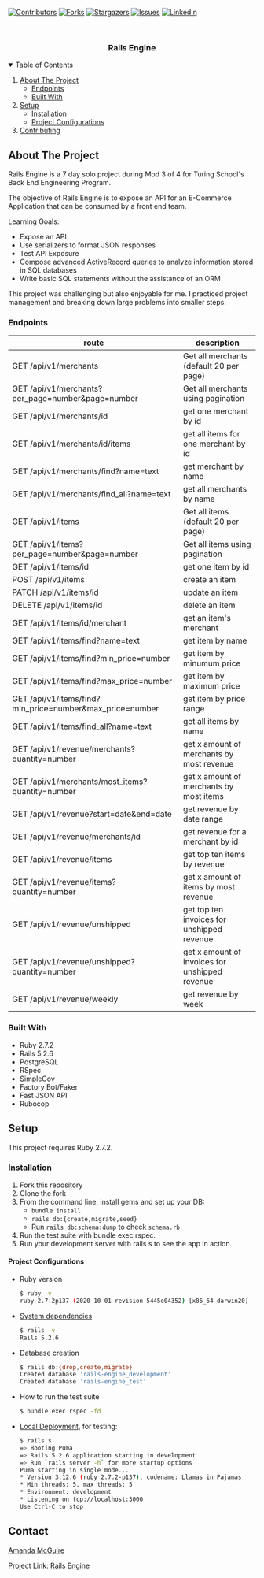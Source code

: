 
[![Contributors][contributors-shield]][contributors-url]
[![Forks][forks-shield]][forks-url]
[![Stargazers][stars-shield]][stars-url]
[![Issues][issues-shield]][issues-url]
[![LinkedIn][linkedin-shield]][linkedin-url]



<!-- PROJECT LOGO -->
<br />
<p align="center">

  <h3 align="center">Rails Engine</h3>

</p>



<!-- TABLE OF CONTENTS -->
<details open="open">
  <summary>Table of Contents</summary>
  <ol>
    <li>
      <a href="#about-the-project">About The Project</a>
      <ul>
        <li><a href="#endpoints">Endpoints</a></li>
        <li><a href="#built-with">Built With</a></li>
      </ul>
    </li>
    <li>
      <a href="#setup">Setup</a>
      <ul>
        <li><a href="#installation">Installation</a></li>
        <li><a href="#project_configurations">Project Configurations</a></li>
      </ul>
    </li>
    <li><a href="#contributing">Contributing</a></li>
  </ol>
</details>



<!-- ABOUT THE PROJECT -->
## About The Project

Rails Engine is a 7 day solo project during Mod 3 of 4 for Turing School's Back End Engineering Program.

The objective of Rails Engine is to expose an API for an E-Commerce Application that can be consumed by a front end team.

Learning Goals:
* Expose an API
* Use serializers to format JSON responses
* Test API Exposure
* Compose advanced ActiveRecord queries to analyze information stored in SQL databases
* Write basic SQL statements without the assistance of an ORM

This project was challenging but also enjoyable for me. I practiced project management and breaking down large problems into smaller steps.

### Endpoints

| route | description |
|-------|-------------|
| GET /api/v1/merchants | Get all merchants (default 20 per page) |
| GET /api/v1/merchants?per_page=number&page=number | Get all merchants using pagination |
| GET /api/v1/merchants/id | get one merchant by id |
| GET /api/v1/merchants/id/items | get all items for one merchant by id |
| GET /api/v1/merchants/find?name=text | get merchant by name |
| GET /api/v1/merchants/find_all?name=text | get all merchants by name |
| GET /api/v1/items | Get all items (default 20 per page) |
| GET /api/v1/items?per_page=number&page=number | Get all items using pagination |
| GET /api/v1/items/id | get one item by id |
| POST /api/v1/items | create an item |
| PATCH /api/v1/items/id | update an item |
| DELETE /api/v1/items/id | delete an item |
| GET /api/v1/items/id/merchant | get an item's merchant |
| GET /api/v1/items/find?name=text | get item by name |
| GET /api/v1/items/find?min_price=number | get item by minumum price |
| GET /api/v1/items/find?max_price=number | get item by maximum price |
| GET /api/v1/items/find?min_price=number&max_price=number | get item by price range |
| GET /api/v1/items/find_all?name=text | get all items by name |
| GET /api/v1/revenue/merchants?quantity=number | get x amount of merchants by most revenue |
| GET /api/v1/merchants/most_items?quantity=number | get x amount of merchants by most items |
| GET /api/v1/revenue?start=date&end=date | get revenue by date range |
| GET /api/v1/revenue/merchants/id | get revenue for a merchant by id |
| GET /api/v1/revenue/items | get top ten items by revenue |
| GET /api/v1/revenue/items?quantity=number | get x amount of items by most revenue |
| GET /api/v1/revenue/unshipped | get top ten invoices for unshipped revenue |
| GET /api/v1/revenue/unshipped?quantity=number | get x amount of invoices for unshipped revenue |
| GET /api/v1/revenue/weekly | get revenue by week |


### Built With

* Ruby 2.7.2
* Rails 5.2.6
* PostgreSQL
* RSpec
* SimpleCov
* Factory Bot/Faker
* Fast JSON API
* Rubocop



<!-- GETTING STARTED -->
## Setup

This project requires Ruby 2.7.2.

### Installation

1. Fork this repository
2. Clone the fork
3. From the command line, install gems and set up your DB:
   * `bundle install`
   * `rails db:{create,migrate,seed}`
   * Run `rails db:schema:dump` to check `schema.rb`
4. Run the test suite with bundle exec rspec.
5. Run your development server with rails s to see the app in action.

#### Project Configurations

* Ruby version
    ```bash
    $ ruby -v
    ruby 2.7.2p137 (2020-10-01 revision 5445e04352) [x86_64-darwin20]
    ```

* [System dependencies](https://github.com/amcguire17/rails-engine/blob/main/Gemfile)
    ```bash
    $ rails -v
    Rails 5.2.6
    ```

* Database creation
    ```bash
    $ rails db:{drop,create,migrate}
    Created database 'rails-engine_development'
    Created database 'rails-engine_test'
    ```

* How to run the test suite
    ```bash
    $ bundle exec rspec -fd
    ```

* [Local Deployment](http://localhost:3000), for testing:
    ```bash
    $ rails s
    => Booting Puma
    => Rails 5.2.6 application starting in development
    => Run `rails server -h` for more startup options
    Puma starting in single mode...
    * Version 3.12.6 (ruby 2.7.2-p137), codename: Llamas in Pajamas
    * Min threads: 5, max threads: 5
    * Environment: development
    * Listening on tcp://localhost:3000
    Use Ctrl-C to stop

    ```

<!-- CONTACT -->
## Contact

[Amanda McGuire](https://github.com/amcguire17)

Project Link: [Rails Engine](https://github.com/amcguire17/rails-engine)


<!-- MARKDOWN LINKS & IMAGES -->
<!-- https://www.markdownguide.org/basic-syntax/#reference-style-links -->
[contributors-shield]: https://img.shields.io/github/contributors/amcguire17/rails-engine.svg?style=for-the-badge
[contributors-url]: https://github.com/amcguire17/rails-engine
[forks-shield]: https://img.shields.io/github/forks/amcguire17/rails-engine.svg?style=for-the-badge
[forks-url]: https://github.com/amcguire17/rails-engine/network/members
[stars-shield]: https://img.shields.io/github/stars/amcguire17/rails-engine.svg?style=for-the-badge
[stars-url]: https://github.com/amcguire17/rails-engine/stargazers
[issues-shield]: https://img.shields.io/github/issues/amcguire17/rails-engine.svg?style=for-the-badge
[issues-url]: https://github.com/amcguire17/rails-engine/issues
[linkedin-shield]: https://img.shields.io/badge/-LinkedIn-black.svg?style=for-the-badge&logo=linkedin&colorB=555
[linkedin-url]: https://www.linkedin.com/in/amanda-e-mcguire/
